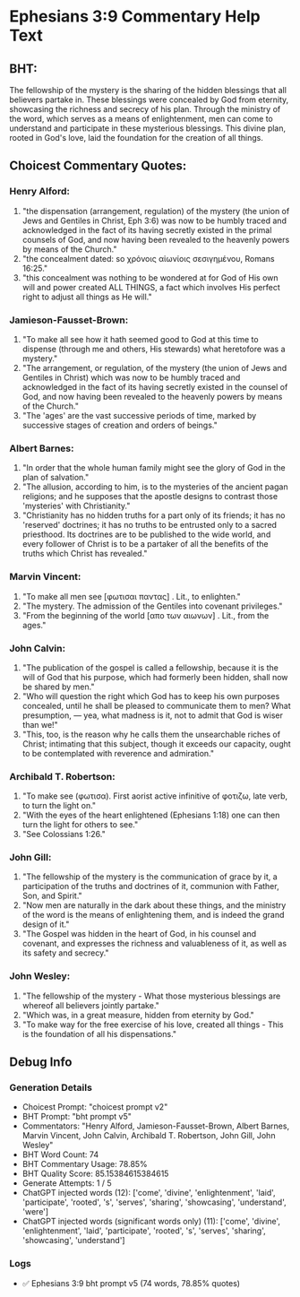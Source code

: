# Ephesians 3:9 Commentary Help Text

## BHT:
The fellowship of the mystery is the sharing of the hidden blessings that all believers partake in. These blessings were concealed by God from eternity, showcasing the richness and secrecy of his plan. Through the ministry of the word, which serves as a means of enlightenment, men can come to understand and participate in these mysterious blessings. This divine plan, rooted in God's love, laid the foundation for the creation of all things.

## Choicest Commentary Quotes:
### Henry Alford:
1. "the dispensation (arrangement, regulation) of the mystery (the union of Jews and Gentiles in Christ, Eph 3:6) was now to be humbly traced and acknowledged in the fact of its having secretly existed in the primal counsels of God, and now having been revealed to the heavenly powers by means of the Church." 
2. "the concealment dated: so χρόνοις αἰωνίοις σεσιγημένου, Romans 16:25."
3. "this concealment was nothing to be wondered at for God of His own will and power created ALL THINGS, a fact which involves His perfect right to adjust all things as He will."

### Jamieson-Fausset-Brown:
1. "To make all see how it hath seemed good to God at this time to dispense (through me and others, His stewards) what heretofore was a mystery."
2. "The arrangement, or regulation, of the mystery (the union of Jews and Gentiles in Christ) which was now to be humbly traced and acknowledged in the fact of its having secretly existed in the counsel of God, and now having been revealed to the heavenly powers by means of the Church."
3. "The 'ages' are the vast successive periods of time, marked by successive stages of creation and orders of beings."

### Albert Barnes:
1. "In order that the whole human family might see the glory of God in the plan of salvation."
2. "The allusion, according to him, is to the mysteries of the ancient pagan religions; and he supposes that the apostle designs to contrast those 'mysteries' with Christianity."
3. "Christianity has no hidden truths for a part only of its friends; it has no 'reserved' doctrines; it has no truths to be entrusted only to a sacred priesthood. Its doctrines are to be published to the wide world, and every follower of Christ is to be a partaker of all the benefits of the truths which Christ has revealed."

### Marvin Vincent:
1. "To make all men see [φωτισαι παντας] . Lit., to enlighten."
2. "The mystery. The admission of the Gentiles into covenant privileges."
3. "From the beginning of the world [απο των αιωνων] . Lit., from the ages."

### John Calvin:
1. "The publication of the gospel is called a fellowship, because it is the will of God that his purpose, which had formerly been hidden, shall now be shared by men."
2. "Who will question the right which God has to keep his own purposes concealed, until he shall be pleased to communicate them to men? What presumption, — yea, what madness is it, not to admit that God is wiser than we!"
3. "This, too, is the reason why he calls them the unsearchable riches of Christ; intimating that this subject, though it exceeds our capacity, ought to be contemplated with reverence and admiration."

### Archibald T. Robertson:
1. "To make see (φωτισα). First aorist active infinitive of φοτιζω, late verb, to turn the light on."
2. "With the eyes of the heart enlightened (Ephesians 1:18) one can then turn the light for others to see."
3. "See Colossians 1:26."

### John Gill:
1. "The fellowship of the mystery is the communication of grace by it, a participation of the truths and doctrines of it, communion with Father, Son, and Spirit."
2. "Now men are naturally in the dark about these things, and the ministry of the word is the means of enlightening them, and is indeed the grand design of it."
3. "The Gospel was hidden in the heart of God, in his counsel and covenant, and expresses the richness and valuableness of it, as well as its safety and secrecy."

### John Wesley:
1. "The fellowship of the mystery - What those mysterious blessings are whereof all believers jointly partake."
2. "Which was, in a great measure, hidden from eternity by God."
3. "To make way for the free exercise of his love, created all things - This is the foundation of all his dispensations."


## Debug Info
### Generation Details
- Choicest Prompt: "choicest prompt v2"
- BHT Prompt: "bht prompt v5"
- Commentators: "Henry Alford, Jamieson-Fausset-Brown, Albert Barnes, Marvin Vincent, John Calvin, Archibald T. Robertson, John Gill, John Wesley"
- BHT Word Count: 74
- BHT Commentary Usage: 78.85%
- BHT Quality Score: 85.15384615384615
- Generate Attempts: 1 / 5
- ChatGPT injected words (12):
	['come', 'divine', 'enlightenment', 'laid', 'participate', 'rooted', 's', 'serves', 'sharing', 'showcasing', 'understand', 'were']
- ChatGPT injected words (significant words only) (11):
	['come', 'divine', 'enlightenment', 'laid', 'participate', 'rooted', 's', 'serves', 'sharing', 'showcasing', 'understand']

### Logs
- ✅ Ephesians 3:9 bht prompt v5 (74 words, 78.85% quotes)
